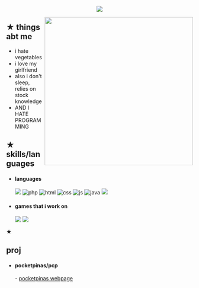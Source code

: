 <p align="center"> <img src="https://readme-typing-svg.demolab.com?font=Fira+Code&pause=1000&color=7F2597&width=435&separator=%3C&lines=I+love+to+procrastinate%3Calso+uh+im+underage+like+14%3Cmy+favorite+anime++is+steins;gate+and+chainsaw+man%3Cand+i+started+programming+at+10"> </p>
<img align="right" width="400"  src="https://i.pinimg.com/564x/53/74/96/537496937f80fa0feaf995095d88f1cd.jpg"/>
<div>
<h2>★  things abt me </h2>
  
-  i hate vegetables
-  i love my girlfriend
-  also i don't sleep, relies on stock knowledge
-  AND I HATE PROGRAMMING
<h2>★ skills/languages</h2>

- <h4>languages</h4>
   <img src="https://img.shields.io/badge/python-3670A0?style=for-the-badge&logo=python&logoColor=ffdd54">
   <img src = "https://img.shields.io/badge/php-%23777BB4.svg?style=for-the-badge&logo=php&logoColor=white" alt = "php" />
   <img src = "https://img.shields.io/badge/HTML5-E34F26?style=for-the-badge&logo=html5&logoColor=white" alt = "html" />
   <img src = "https://img.shields.io/badge/CSS3-1572B6?style=for-the-badge&logo=css3&logoColor=white" alt = "css" />
   <img src = "https://img.shields.io/badge/JS-323330?style=for-the-badge&logo=javascript&logoColor=F7DF1E" alt = "js" />
   <img src = "https://img.shields.io/badge/java-%23ED8B00.svg?style=for-the-badge&logo=java&logoColor=white" alt = "java" />
   <img src = "https://img.shields.io/badge/lua-1e1469?style=for-the-badge&logo=lua&logoColor=fffff">


- <h4>games that i work on</h4>
   <img src = "https://img.shields.io/badge/roblox-38383d?style=for-the-badge&logo=roblox&logoColor=fffff">
   <img src = "https://img.shields.io/badge/minecraft-02781a?style=for-the-badge&logo=minecraft&logoColor=fffff">


★ <h2>proj</h2>
- <h4>pocketpinas/pcp</h4>
   - <a href="https://pocketpinas.seanmlbb.repl.co/">pocketpinas webpage</a>


</div>



<!--
**ohitszenqi/ohitszenqi** is a ✨ _special_ ✨ repository because its `README.md` (this file) appears on your GitHub profile.

Here are some ideas to get you started:

- 🔭 I’m currently working on ...
- 🌱 I’m currently learning ...
- 👯 I’m looking to collaborate on ...
- 🤔 I’m looking for help with ...
- 💬 Ask me about ...
- 📫 How to reach me: ...
- 😄 Pronouns: ...
- ⚡ Fun fact: ...
-->
